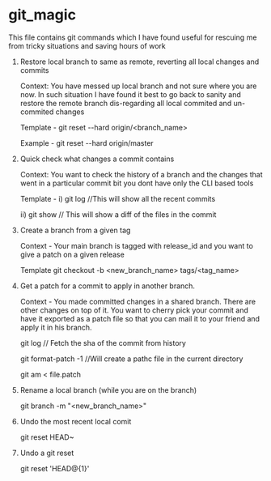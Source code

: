 # git_magic

This file contains git commands which I have found useful for rescuing me from tricky situations and saving hours of work

1. Restore local branch to same as remote, reverting all local changes and commits 

    Context: You have messed up local branch and not sure where you are now. In such situation I have found it best to go back to sanity and restore the remote branch dis-regarding all local commited and un-commited changes


    Template - git reset --hard origin/<branch_name>

    Example - git reset --hard origin/master

2. Quick check what changes a commit contains

    Context: You want to check the history of a branch and the changes that went in a particular commit bit you dont
have only the CLI based tools


    Template - 
    i) git log     //This will show all the recent commits
    
    ii) git show <commit-id> // This will show a diff of the files in the commit


4. Create a branch from a given tag
    
    Context - Your main branch is tagged with release_id and you want to give a patch on a given release

    
    Template
    git checkout -b <new_branch_name> tags/<tag_name>    
    
 5. Get a patch for a commit to apply in another branch.
      
      Context - You made committed changes in a shared branch. There are other changes on top of it. You want to cherry pick your commit and have it exported as a patch file so that you can mail it to your friend and apply it in his branch.
      
      git log // Fetch the sha of the commit from history
      
      git format-patch -1 <sha> //Will create a pathc file in the current directory
    
      git am < file.patch

6. Rename a local branch (while you are on the branch)
                         
      git branch -m "<new_branch_name>"

7. Undo the most recent local comit
        
      git reset HEAD~

 8. Undo a git reset
                         
     git reset 'HEAD@{1}'
   
